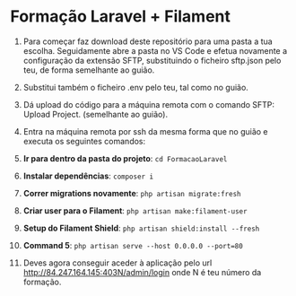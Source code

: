 # Formação Laravel + Filament

1. Para começar faz download deste repositório para uma pasta a tua escolha. Seguidamente abre a pasta no VS Code e efetua novamente a configuração da extensão SFTP, substituindo o ficheiro sftp.json pelo teu, de forma semelhante ao guião.

2. Substitui também o ficheiro .env pelo teu, tal como no guião.

3. Dá upload do código para a máquina remota com o comando SFTP: Upload Project. (semelhante ao guião).

4. Entra na máquina remota por ssh da mesma forma que no guião e executa os seguintes comandos:

5. **Ir para dentro da pasta do projeto**: `cd FormacaoLaravel`

5. **Instalar dependências**: `composer i`

6. **Correr migrations novamente**: `php artisan migrate:fresh`

7. **Criar user para o Filament**: `php artisan make:filament-user`

8. **Setup do Filament Shield**: `php artisan shield:install --fresh `

9. **Command 5**: `php artisan serve --host 0.0.0.0 --port=80`

10. Deves agora conseguir aceder à aplicação pelo url http://84.247.164.145:403N/admin/login onde N é teu número da formação.
